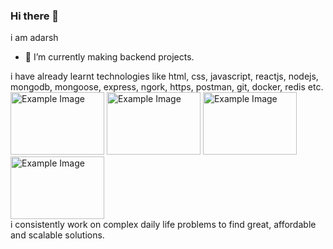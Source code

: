 ### Hi there 👋

i am adarsh
- 🌱 I’m currently making backend projects.
  
i have already learnt technologies like html, css, javascript, reactjs, nodejs, mongodb, mongoose, express, ngork, https, postman, git, docker, redis etc.
<br/>
<img src="https://encrypted-tbn0.gstatic.com/images?q=tbn:ANd9GcShLkVVZFiwIEqwzm1SXhP7N7_dfIGchUww0w&s" alt="Example Image" height='100' width="150">
<img src="https://encrypted-tbn0.gstatic.com/images?q=tbn:ANd9GcRJcB4K9EY3wAmEOtTjoJlVZ6xCaEOnc05saQ&s" alt="Example Image" height='100' width="150">
<img src="https://datapro.in/uploads/89eb94efd5a4418bcbd9db16f8e1977f.png" alt="Example Image" height='100' width="150">
<img src="https://encrypted-tbn0.gstatic.com/images?q=tbn:ANd9GcS8tK1C7VhYrBF3Ao151YEGWZNIl_eU0GRGKw&s" alt="Example Image" height='100' width="150">
<br/>
i consistently work on complex daily life problems to find great, affordable and scalable solutions.
<!--
**adarshjha12/adarshjha12** is a ✨ _special_ ✨ repository because its `README.md` (this file) appears on your GitHub profile.

Here are some ideas to get you started:

- 🌱 I’m currently learning ... backend development

- 💬 Ask me about ...
- 📫 How to reach me: ...
- 😄 Pronouns: ...
- ⚡ Fun fact: ...
-->
